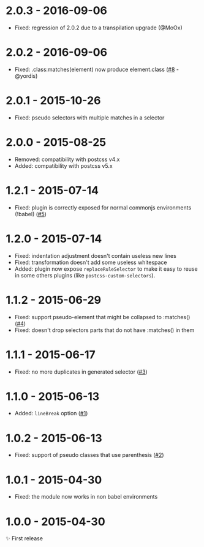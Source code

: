 # 2.0.3 - 2016-09-06

- Fixed: regression of 2.0.2 due to a transpilation upgrade
  (@MoOx)

# 2.0.2 - 2016-09-06

- Fixed: .class:matches(element) now produce element.class
  ([#8](https://github.com/postcss/postcss-selector-matches/pull/8) - @yordis)

# 2.0.1 - 2015-10-26

- Fixed: pseudo selectors with multiple matches in a selector

# 2.0.0 - 2015-08-25

- Removed: compatibility with postcss v4.x
- Added: compatibility with postcss v5.x

# 1.2.1 - 2015-07-14

- Fixed: plugin is correctly exposed for normal commonjs environments (!babel)
([#5](https://github.com/postcss/postcss-selector-matches/issues/5))

# 1.2.0 - 2015-07-14

- Fixed: indentation adjustment doesn't contain useless new lines
- Fixed: transformation doesn't add some useless whitespace
- Added: plugin now expose `replaceRuleSelector` to make it easy to reuse in
some others plugins (like `postcss-custom-selectors`).

# 1.1.2 - 2015-06-29

- Fixed: support pseudo-element that might be collapsed to :matches()
([#4](https://github.com/postcss/postcss-selector-matches/issues/4))
- Fixed: doesn't drop selectors parts that do not have :matches() in them

# 1.1.1 - 2015-06-17

- Fixed: no more duplicates in generated selector
([#3](https://github.com/postcss/postcss-selector-matches/issues/3))

# 1.1.0 - 2015-06-13

- Added: `lineBreak` option
([#1](https://github.com/postcss/postcss-selector-matches/issues/1))

# 1.0.2 - 2015-06-13

- Fixed: support of pseudo classes that use parenthesis
([#2](https://github.com/postcss/postcss-selector-matches/issues/2))

# 1.0.1 - 2015-04-30

- Fixed: the module now works in non babel environments

# 1.0.0 - 2015-04-30

✨ First release
